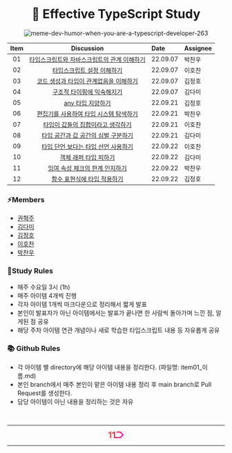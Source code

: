 
<div align=center>

<h1> 🚀 Effective TypeScript Study </h1>

![meme-dev-humor-when-you-are-a-typescript-developer-263](https://user-images.githubusercontent.com/56783350/184276754-fd5e214c-ea75-43a6-9214-c499259aef4e.jpeg)


| Item     |          Discussion          | Date       |Assignee|
|:------:  |:----------------------------:| :--------- | :--------- |
| 01       | [타입스크립트와 자바스크립트의 관계 이해하기](./ch01_%ED%83%80%EC%9E%85%EC%8A%A4%ED%81%AC%EB%A6%BD%ED%8A%B8_%EC%95%8C%EC%95%84%EB%B3%B4%EA%B8%B0//item01_chanu.md) | 22.09.07 | 박찬우 |
| 02       |     [타입스크립트 설정 이해하기](./ch01_%ED%83%80%EC%9E%85%EC%8A%A4%ED%81%AC%EB%A6%BD%ED%8A%B8_%EC%95%8C%EC%95%84%EB%B3%B4%EA%B8%B0//item02_%ED%98%B8%EC%B0%AC.md)      | 22.09.07 | 이호찬 |
| 03       |  [코드 생성과 타입이 관계없음을 이해하기](./ch01_%ED%83%80%EC%9E%85%EC%8A%A4%ED%81%AC%EB%A6%BD%ED%8A%B8_%EC%95%8C%EC%95%84%EB%B3%B4%EA%B8%B0//item03_%EC%A0%95%ED%98%B8.md)  | 22.09.07 | 김정호 |
| 04       |     [구조적 타이핑에 익숙해지기](./ch01_%ED%83%80%EC%9E%85%EC%8A%A4%ED%81%AC%EB%A6%BD%ED%8A%B8_%EC%95%8C%EC%95%84%EB%B3%B4%EA%B8%B0//item04_dami.md)      | 22.09.07 | 김다미 |
| 05       |       [any 타입 지양하기](https://github.com/11st-corp/effective-typescript/blob/main/ch01_%ED%83%80%EC%9E%85%EC%8A%A4%ED%81%AC%EB%A6%BD%ED%8A%B8_%EC%95%8C%EC%95%84%EB%B3%B4%EA%B8%B0/item05_jungho.md)       | 22.09.21 |김정호 |
| 06       |  [편집기를 사용하여 타입 시스템 탐색하기](./ch02_%ED%83%80%EC%9E%85%EC%8A%A4%ED%81%AC%EB%A6%BD%ED%8A%B8%EC%9D%98_%ED%83%80%EC%9E%85_%EC%8B%9C%EC%8A%A4%ED%85%9C//item06_chanu.md)  | 22.09.21 |박찬우 |
| 07       |   [타입이 값들의 집합이라고 생각하기](./ch02_%ED%83%80%EC%9E%85%EC%8A%A4%ED%81%AC%EB%A6%BD%ED%8A%B8%EC%9D%98_%ED%83%80%EC%9E%85_%EC%8B%9C%EC%8A%A4%ED%85%9C//item07_%ED%98%B8%EC%B0%AC.md)    | 22.09.21 |이호찬 |
| 08       |  [타입 공간과 값 공간의 심벌 구분하기](./ch02_%ED%83%80%EC%9E%85%EC%8A%A4%ED%81%AC%EB%A6%BD%ED%8A%B8%EC%9D%98_%ED%83%80%EC%9E%85_%EC%8B%9C%EC%8A%A4%ED%85%9C//item08_dami.md)   | 22.09.21 |김다미 |
| 09       |  [타입 단언 보다는 타입 선언 사용하기](./ch02_%ED%83%80%EC%9E%85%EC%8A%A4%ED%81%AC%EB%A6%BD%ED%8A%B8%EC%9D%98_%ED%83%80%EC%9E%85_%EC%8B%9C%EC%8A%A4%ED%85%9C//item09_%ED%98%B8%EC%B0%AC.md)   | 22.09.22 |이호찬 |
| 10       |      [객체 래퍼 타입 피하기](./ch02_%ED%83%80%EC%9E%85%EC%8A%A4%ED%81%AC%EB%A6%BD%ED%8A%B8%EC%9D%98_%ED%83%80%EC%9E%85_%EC%8B%9C%EC%8A%A4%ED%85%9C/item10_dami.md)       | 22.09.22 |김다미 |
| 11       |    [잉여 속성 체크의 한계 인지하기](./ch02_%ED%83%80%EC%9E%85%EC%8A%A4%ED%81%AC%EB%A6%BD%ED%8A%B8%EC%9D%98_%ED%83%80%EC%9E%85_%EC%8B%9C%EC%8A%A4%ED%85%9C/item11_chanu.md)    | 22.09.22 |박찬우 |
| 12       |     [함수 표현식에 타입 적용하기](https://github.com/11st-corp/effective-typescript/blob/main/ch02_%ED%83%80%EC%9E%85%EC%8A%A4%ED%81%AC%EB%A6%BD%ED%8A%B8%EC%9D%98_%ED%83%80%EC%9E%85_%EC%8B%9C%EC%8A%A4%ED%85%9C/item12_jungho.md)     | 22.09.22 |김정호 |

</div>


### ⚡️Members
- [권혁주](https://github.com/huckjoo)
- [김다미](https://github.com/damilog)
- [김정호](https://github.com/Hoya-kim)
- [이호찬](https://github.com/hochan222)
- [박찬우](https://github.com/chanuuuuu)


### 📝Study Rules
- 매주 수요일 3시 (1h)
- 매주 아이템 4개씩 진행
- 각자 아이템 1개씩 마크다운으로 정리해서 짧게 발표
- 본인이 발표자가 아닌 아이템에서는 발표가 끝나면 한 사람씩 돌아가며 느낀 점, 알게된 점 공유
- 해당 주차 아이템 연관 개념이나 새로 학습한 타입스크립트 내용 등 자유롭게 공유

### 📚 Github Rules 
  - 각 아이템 별 directory에 해당 아이템 내용을 정리한다. (파일명: item01_이름.md)
  - 본인 branch에서 매주 본인이 맡은 아이템 내용 정리 후 main branch로 Pull Request를 생성한다.
  - 담당 아이템이 아닌 내용을 정리하는 것은 자유

<br />
<hr />
<p align="center">
    <img width="7%" alt="_2021-05-12__1 58 58" src="https://raw.githubusercontent.com/11st-corp/.github/main/profile/img/11st_logo.png?raw=true">
</p>
<hr />

